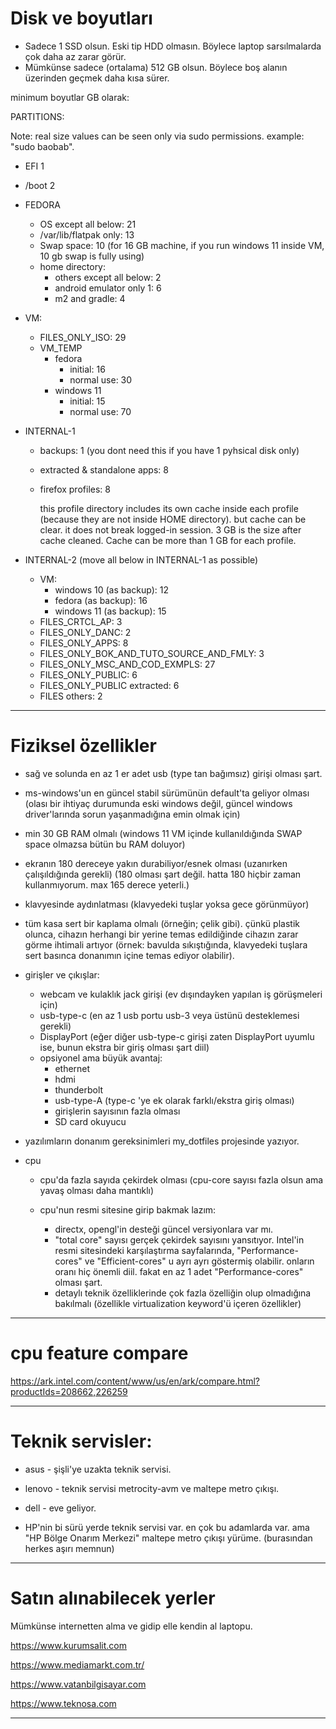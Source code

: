 
# Disk ve boyutları

- Sadece 1 SSD olsun. Eski tip HDD olmasın. Böylece laptop sarsılmalarda çok daha az zarar görür.
- Mümkünse sadece (ortalama) 512 GB olsun. Böylece boş alanın üzerinden geçmek daha kısa sürer.

minimum boyutlar GB olarak:

PARTITIONS:

Note: real size values can be seen only via sudo permissions. example: "sudo baobab".

- EFI 1

- /boot 2

- FEDORA
  - OS except all below: 21
  - /var/lib/flatpak only: 13
  - Swap space: 10 (for 16 GB machine, if you run windows 11 inside VM, 10 gb swap is fully using)
  - home directory:
    - others except all below: 2
    - android emulator only 1: 6
    - m2 and gradle: 4

- VM:
  - FILES_ONLY_ISO: 29
  - VM_TEMP
    - fedora
      - initial: 16
      - normal use: 30
    - windows 11
      - initial: 15
      - normal use: 70

- INTERNAL-1
  - backups: 1 (you dont need this if you have 1 pyhsical disk only)
  - extracted & standalone apps: 8
  - firefox profiles: 8
    
    this profile directory includes its own cache inside each profile (because they are not inside HOME directory). but cache can be clear. it does not break logged-in session. 3 GB is the size after cache cleaned. Cache can be more than 1 GB for each profile. 

- INTERNAL-2 (move all below in INTERNAL-1 as possible)
  - VM:
    - windows 10 (as backup): 12
    - fedora (as backup): 16
    - windows 11 (as backup): 15
  - FILES_CRTCL_AP: 3
  - FILES_ONLY_DANC: 2
  - FILES_ONLY_APPS: 8
  - FILES_ONLY_BOK_AND_TUTO_SOURCE_AND_FMLY: 3
  - FILES_ONLY_MSC_AND_COD_EXMPLS: 27
  - FILES_ONLY_PUBLIC: 6
  - FILES_ONLY_PUBLIC extracted: 6
  - FILES others: 2

---

# Fiziksel özellikler

- sağ ve solunda en az 1 er adet usb (type tan bağımsız) girişi olması şart.
- ms-windows'un en güncel stabil sürümünün default'ta geliyor olması (olası bir ihtiyaç durumunda eski windows değil, güncel windows driver'larında sorun yaşanmadığına emin olmak için)
- min 30 GB RAM olmalı (windows 11 VM içinde kullanıldığında SWAP space olmazsa bütün bu RAM doluyor)
- ekranın 180 dereceye yakın durabiliyor/esnek olması (uzanırken çalışıldığında gerekli) (180 olması şart değil. hatta 180 hiçbir zaman kullanmıyorum. max 165 derece yeterli.)
- klavyesinde aydınlatması (klavyedeki tuşlar yoksa gece görünmüyor)
- tüm kasa sert bir kaplama olmalı (örneğin; çelik gibi). çünkü plastik olunca, cihazın herhangi bir yerine temas edildiğinde cihazın zarar görme ihtimali artıyor (örnek: bavulda sıkıştığında, klavyedeki tuşlara sert basınca donanımın içine temas ediyor olabilir). 
- girişler ve çıkışlar:
  - webcam ve kulaklık jack girişi (ev dışındayken yapılan iş görüşmeleri için)
  - usb-type-c (en az 1 usb portu usb-3 veya üstünü desteklemesi gerekli)
  - DisplayPort (eğer diğer usb-type-c girişi zaten DisplayPort uyumlu ise, bunun ekstra bir giriş olması şart diil) 
  - opsiyonel ama büyük avantaj: 
    - ethernet
    - hdmi
    - thunderbolt
    - usb-type-A (type-c 'ye ek olarak farklı/ekstra giriş olması)
    - girişlerin sayısının fazla olması
    - SD card okuyucu

- yazılımların donanım gereksinimleri my_dotfiles projesinde yazıyor.

- cpu

  - cpu'da fazla sayıda çekirdek olması (cpu-core sayısı fazla olsun ama yavaş olması daha mantıklı)

  - cpu'nun resmi sitesine girip bakmak lazım:
    - directx, opengl'in desteği güncel versiyonlara var mı.
    - "total core" sayısı gerçek çekirdek sayısını yansıtıyor. Intel'in resmi sitesindeki karşılaştırma sayfalarında, "Performance-cores" ve "Efficient-cores" u ayrı ayrı göstermiş olabilir. onların oranı hiç önemli diil. fakat en az 1 adet "Performance-cores" olması şart.
    - detaylı teknik özelliklerinde çok fazla özelliğin olup olmadığına bakılmalı (özellikle virtualization keyword'ü içeren özellikler)

---

# cpu feature compare

https://ark.intel.com/content/www/us/en/ark/compare.html?productIds=208662,226259

---

# Teknik servisler:

* asus - şişli'ye uzakta teknik servisi.

* lenovo - teknik servisi metrocity-avm ve maltepe metro çıkışı.

* dell - eve geliyor.

* HP'nin bi sürü yerde teknik servisi var. en çok bu adamlarda var. ama "HP Bölge Onarım Merkezi" maltepe metro çıkışı yürüme. (burasından herkes aşırı memnun)

---

# Satın alınabilecek yerler

Mümkünse internetten alma ve gidip elle kendin al laptopu.

https://www.kurumsalit.com

https://www.mediamarkt.com.tr/

https://www.vatanbilgisayar.com

https://www.teknosa.com

---
